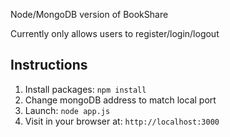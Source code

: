 Node/MongoDB version of BookShare

Currently only allows users to register/login/logout

## Instructions

1. Install packages: `npm install`
2. Change mongoDB address to match local port
3. Launch: `node app.js`
4. Visit in your browser at: `http://localhost:3000`

